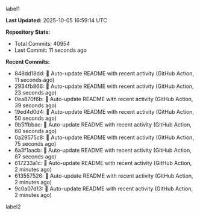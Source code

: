 
label1 
<!-- ACTIVITY_START -->
**Last Updated:** 2025-10-05 16:59:14 UTC

**Repository Stats:**
- Total Commits: 40954
- Last Commit: 11 seconds ago

**Recent Commits:**
- 848dd18dd: 🤖 Auto-update README with recent activity (GitHub Action, 11 seconds ago)
- 2934fb866: 🤖 Auto-update README with recent activity (GitHub Action, 23 seconds ago)
- 0ea870f6b: 🤖 Auto-update README with recent activity (GitHub Action, 39 seconds ago)
- 19ed4d0d4: 🤖 Auto-update README with recent activity (GitHub Action, 50 seconds ago)
- 9b5ffbbac: 🤖 Auto-update README with recent activity (GitHub Action, 60 seconds ago)
- 0a29575c8: 🤖 Auto-update README with recent activity (GitHub Action, 75 seconds ago)
- 6a3f1aacb: 🤖 Auto-update README with recent activity (GitHub Action, 87 seconds ago)
- 617233a1c: 🤖 Auto-update README with recent activity (GitHub Action, 2 minutes ago)
- 613557526: 🤖 Auto-update README with recent activity (GitHub Action, 2 minutes ago)
- 9c0a07d13: 🤖 Auto-update README with recent activity (GitHub Action, 2 minutes ago)
<!-- ACTIVITY_END -->

label2
